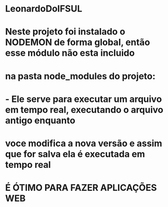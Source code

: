 # LeonardoDoIFSUL

#  Neste projeto foi instalado o NODEMON de forma global, então esse módulo não esta incluido
# na pasta node_modules do projeto:
#   - Ele serve para executar um arquivo em tempo real, executando o arquivo antigo enquanto  
#   voce modifica a nova versão e assim que for salva ela é executada em tempo real
#   É ÓTIMO PARA FAZER APLICAÇÕES WEB 
